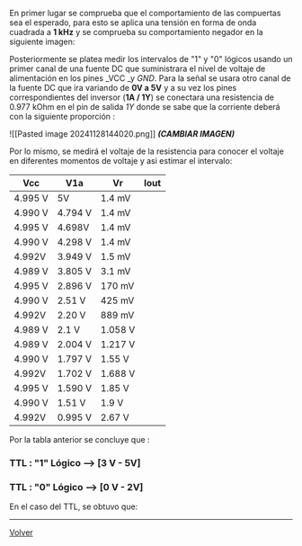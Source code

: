 En primer lugar se comprueba que el comportamiento de las compuertas sea el esperado, para esto se aplica una tensión en forma de onda cuadrada a **1 kHz** y se comprueba su comportamiento negador en la siguiente imagen:


Posteriormente se platea medir los intervalos de "1" y "0" lógicos usando un primer canal de una fuente DC que suministrara el nivel de voltaje de alimentación en los pines _VCC _y _GND_.  Para la señal se usara otro canal de la fuente DC que ira variando de **0V a 5V**  y a su vez los pines correspondientes del inversor (**1A  /  1Y**) se conectara una resistencia de 0.977 kOhm en el pin de salida *1Y* donde se sabe que la corriente deberá con la siguiente proporción : 


![[Pasted image 20241128144020.png]] ***(CAMBIAR IMAGEN)***

Por lo mismo, se medirá el voltaje de la resistencia para conocer el voltaje en diferentes momentos de voltaje y asi estimar el intervalo:

| Vcc     | V1a     | Vr      | Iout |
| ------- | ------- | ------- | ---- |
| 4.995 V | 5V      | 1.4 mV  |      |
| 4.990 V | 4.794 V | 1.4 mV  |      |
| 4.995 V | 4.698V  | 1.4 mV  |      |
| 4.990 V | 4.298 V | 1.4 mV  |      |
| 4.992V  | 3.949 V | 1.5 mV  |      |
| 4.989 V | 3.805 V | 3.1 mV  |      |
| 4.995 V | 2.896 V | 170 mV  |      |
| 4.990 V | 2.51 V  | 425 mV  |      |
| 4.992V  | 2.20 V  | 889 mV  |      |
| 4.989 V | 2.1 V   | 1.058 V |      |
| 4.989 V | 2.004 V | 1.217 V |      |
| 4.990 V | 1.797 V | 1.55 V  |      |
| 4.992V  | 1.702 V | 1.688 V |      |
| 4.995 V | 1.590 V | 1.85 V  |      |
| 4.990 V | 1.51 V  | 1.9  V  |      |
| 4.992V  | 0.995 V | 2.67 V  |      |

Por la tabla anterior se concluye que :

### TTL : "1" Lógico  --> [3 V - 5V]
### TTL : "0" Lógico  --> [0 V - 2V]


En el caso del TTL, se obtuvo que:





---

[Volver](https://github.com/juamorenogo/Digital_2024_2/tree/main/Lab_01/SN70LS04)
